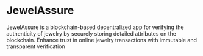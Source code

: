 # JewelAssure
JewelAssure is a blockchain-based decentralized app for verifying the authenticity of jewelry by securely storing detailed attributes on the blockchain. Enhance trust in online jewelry transactions with immutable and transparent verification
